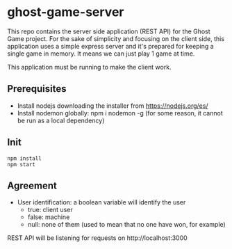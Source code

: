 # ghost-game-server
This repo contains the server side application (REST API) for the Ghost Game project. 
For the sake of simplicity and focusing on the client side, this application uses a simple express server and it's prepared for keeping a single game in memory. It means we can just play 1 game at time.

This application must be running to make the client work.

## Prerequisites
- Install nodejs downloading the installer from https://nodejs.org/es/
- Install nodemon globally: npm i nodemon -g (for some reason, it cannot be run as a local dependency)

## Init
```
npm install
npm start
```

## Agreement
- User identification: a boolean variable will identify the user
    - true: client user
    - false: machine
    - null: none of them (used to mean that no one have won, for example)

REST API will be listening for requests on http://localhost:3000